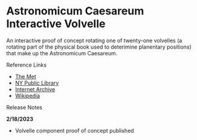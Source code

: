 # Astronomicum Caesareum Interactive Volvelle
An interactive proof of concept rotating one of twenty-one volvelles (a rotating part of the physical book used to deterimine planentary positions) that make up the Astronomicum Caesareum. 

Reference Links
- [The Met](https://www.metmuseum.org/art/collection/search/337061)
- [NY Public Library](https://www.nypl.org/events/exhibitions/galleries/explorations/item/5392)
- [Internet Archive](https://archive.org/details/astronomicumcsar00apia/mode/2up)
- [Wikipedia](https://en.wikipedia.org/wiki/Astronomicum_Caesareum)

Release Notes  

**2/18/2023**
- Volvelle component proof of concept published
